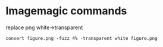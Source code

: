 # Imagemagic commands

replace png white->transparent
```
convert figure.png -fuzz 4% -transparent white figure.png
```

